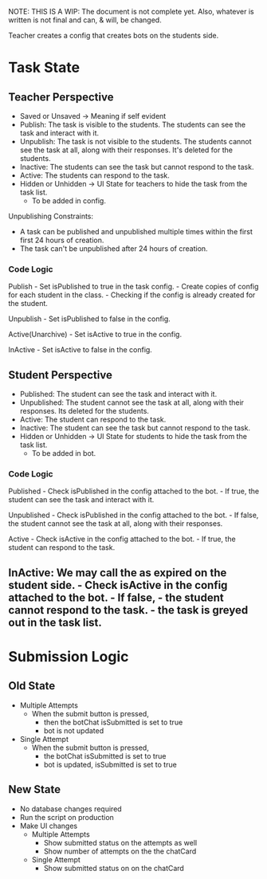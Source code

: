 NOTE: THIS IS A WIP: The document is not complete yet. Also, whatever is written is not final and can, & will, be changed.

Teacher creates a config that creates bots on the students side.

# Task State

## Teacher Perspective

- Saved or Unsaved -> Meaning if self evident
- Publish: The task is visible to the students. The students can see the task and interact with it.
- Unpublish: The task is not visible to the students. The students cannot see the task at all, along with their responses. It's deleted for the students.
- Inactive: The students can see the task but cannot respond to the task.
- Active: The students can respond to the task.
- Hidden or Unhidden -> UI State for teachers to hide the task from the task list.
  - To be added in config.

Unpublishing Constraints:

- A task can be published and unpublished multiple times within the first first 24 hours of creation.
- The task can't be unpublished after 24 hours of creation.

### Code Logic

Publish - Set isPublished to true in the task config. - Create copies of config for each student in the class. - Checking if the config is already created for the student.

Unpublish - Set isPublished to false in the config.

Active(Unarchive) - Set isActive to true in the config.

InActive - Set isActive to false in the config.

## Student Perspective

- Published: The student can see the task and interact with it.
- Unpublished: The student cannot see the task at all, along with their responses. Its deleted for the students.
- Active: The student can respond to the task.
- Inactive: The student can see the task but cannot respond to the task.
- Hidden or Unhidden -> UI State for students to hide the task from the task list.
  - To be added in bot.

### Code Logic

Published - Check isPublished in the config attached to the bot. - If true, the student can see the task and interact with it.

Unpublished - Check isPublished in the config attached to the bot. - If false, the student cannot see the task at all, along with their responses.

Active - Check isActive in the config attached to the bot. - If true, the student can respond to the task.

## InActive: We may call the as expired on the student side. - Check isActive in the config attached to the bot. - If false, - the student cannot respond to the task. - the task is greyed out in the task list.

# Submission Logic

## Old State

- Multiple Attempts
  - When the submit button is pressed,
    - then the botChat isSubmitted is set to true
    - bot is not updated
- Single Attempt
  - When the submit button is pressed,
    - the botChat isSubmitted is set to true
    - bot is updated, isSubmitted is set to true

## New State

- No database changes required
- Run the script on production
- Make UI changes
  - Multiple Attempts
    - Show submitted status on the attempts as well
    - Show number of attempts on the the chatCard
  - Single Attempt
    - Show submitted status on on the chatCard
